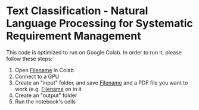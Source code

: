 # Text Classification - Natural Language Processing for Systematic Requirement Management

This code is optimized to run on Google Colab. In order to run it, please follow these steps:

1. Open [Filename](master_24_05_06.ipynb) in Colab
2. Connect to a GPU
3. Create an "input" folder, and save [Filename](input/arial.ttf) and a PDF file you want to work (e.g. [Filename](input/python_project_report_GROUP_20.pdf) on in it
5. Create an "output" folder
6. Run the notebook's cells
